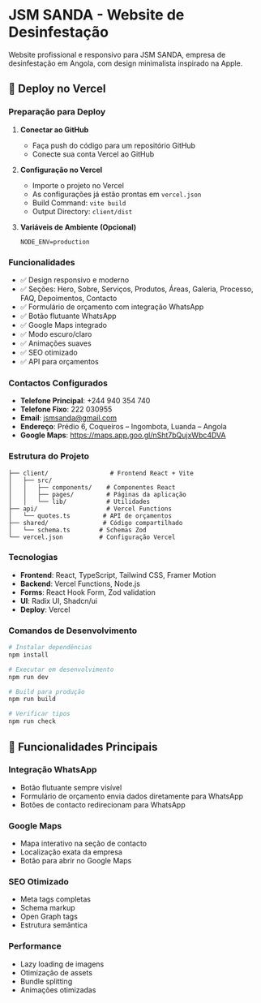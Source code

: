 # JSM SANDA - Website de Desinfestação

Website profissional e responsivo para JSM SANDA, empresa de desinfestação em Angola, com design minimalista inspirado na Apple.

## 🚀 Deploy no Vercel

### Preparação para Deploy

1. **Conectar ao GitHub**
   - Faça push do código para um repositório GitHub
   - Conecte sua conta Vercel ao GitHub

2. **Configuração no Vercel**
   - Importe o projeto no Vercel
   - As configurações já estão prontas em `vercel.json`
   - Build Command: `vite build`
   - Output Directory: `client/dist`

3. **Variáveis de Ambiente (Opcional)**
   ```
   NODE_ENV=production
   ```

### Funcionalidades

- ✅ Design responsivo e moderno
- ✅ Seções: Hero, Sobre, Serviços, Produtos, Áreas, Galeria, Processo, FAQ, Depoimentos, Contacto
- ✅ Formulário de orçamento com integração WhatsApp
- ✅ Botão flutuante WhatsApp
- ✅ Google Maps integrado
- ✅ Modo escuro/claro
- ✅ Animações suaves
- ✅ SEO otimizado
- ✅ API para orçamentos

### Contactos Configurados

- **Telefone Principal**: +244 940 354 740
- **Telefone Fixo**: 222 030955
- **Email**: jsmsanda@gmail.com
- **Endereço**: Prédio 6, Coqueiros – Ingombota, Luanda – Angola
- **Google Maps**: https://maps.app.goo.gl/nSht7bQujxWbc4DVA

### Estrutura do Projeto

```
├── client/                 # Frontend React + Vite
│   ├── src/
│   │   ├── components/    # Componentes React
│   │   ├── pages/         # Páginas da aplicação
│   │   └── lib/           # Utilidades
├── api/                   # Vercel Functions
│   └── quotes.ts         # API de orçamentos
├── shared/               # Código compartilhado
│   └── schema.ts        # Schemas Zod
└── vercel.json          # Configuração Vercel
```

### Tecnologias

- **Frontend**: React, TypeScript, Tailwind CSS, Framer Motion
- **Backend**: Vercel Functions, Node.js
- **Forms**: React Hook Form, Zod validation
- **UI**: Radix UI, Shadcn/ui
- **Deploy**: Vercel

### Comandos de Desenvolvimento

```bash
# Instalar dependências
npm install

# Executar em desenvolvimento
npm run dev

# Build para produção
npm run build

# Verificar tipos
npm run check
```

## 📱 Funcionalidades Principais

### Integração WhatsApp
- Botão flutuante sempre visível
- Formulário de orçamento envia dados diretamente para WhatsApp
- Botões de contacto redirecionam para WhatsApp

### Google Maps
- Mapa interativo na seção de contacto
- Localização exata da empresa
- Botão para abrir no Google Maps

### SEO Otimizado
- Meta tags completas
- Schema markup
- Open Graph tags
- Estrutura semântica

### Performance
- Lazy loading de imagens
- Otimização de assets
- Bundle splitting
- Animações otimizadas